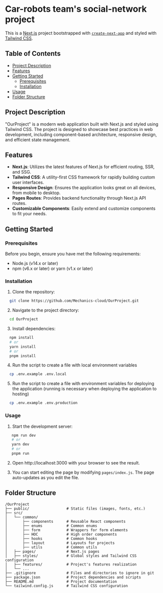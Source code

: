 # Car-robots team's social-network project

This is a [Next.js](https://nextjs.org/) project bootstrapped with [`create-next-app`](https://github.com/vercel/next.js/tree/canary/packages/create-next-app) and styled with [Tailwind CSS](https://tailwindcss.com/).

## Table of Contents

- [Project Description](#project-description)
- [Features](#features)
- [Getting Started](#getting-started)
  - [Prerequisites](#prerequisites)
  - [Installation](#installation)
- [Usage](#usage)
- [Folder Structure](#folder-structure)

## Project Description

"OurProject" is a modern web application built with Next.js and styled using Tailwind CSS. The project is designed to showcase best practices in web development, including component-based architecture, responsive design, and efficient state management.

## Features

- **Next.js**: Utilizes the latest features of Next.js for efficient routing, SSR, and SSG.
- **Tailwind CSS**: A utility-first CSS framework for rapidly building custom user interfaces.
- **Responsive Design**: Ensures the application looks great on all devices, from mobile to desktop.
- **Pages Routes**: Provides backend functionality through Next.js API routes.
- **Customizable Components**: Easily extend and customize components to fit your needs.

## Getting Started

### Prerequisites

Before you begin, ensure you have met the following requirements:

- Node.js (v14.x or later)
- npm (v6.x or later) or yarn (v1.x or later)

### Installation

1. Clone the repository:
  ```sh
    git clone https://github.com/Mechanics-cloud/OurProject.git
  ```
2. Navigate to the project directory:
  ```sh
    cd OurProject
  ```
3. Install dependencies:
  ```sh
    npm install
    # or
    yarn install
    # or
    pnpm install
 ```
4. Run the script to create a file with local environment variables
  ```sh
    cp .env.example .env.local
 ```
5. Run the script to create a file with environment variables for deploying the application (running is necessary when deploying the application to hosting)
  ```sh
    cp .env.example .env.production
 ```

### Usage
1. Start the development server:
 ```sh
    npm run dev
    # or
    yarn dev
    # or
    pnpm run
 ```
2. Open http://localhost:3000 with your browser to see the result.

3. You can start editing the page by modifying `pages/index.js`. The page auto-updates as you edit the file.

## Folder Structure
```
/OurProject
├── public/                 # Static files (images, fonts, etc.)
├── src/
│   └── common/             
│       ├── components      # Reusable React components
│       ├── enums           # Common enums
│       ├── form            # Wrappers for form elements
│       ├── HOC             # High order components
│       ├── hooks           # Common hooks
│       ├── layout          # Layouts for projects
│       ├── utils           # Common utils
│   ├── pages/              # Next.js pages
│   ├── styles/             # Global styles and Tailwind CSS configuration
│   ├── features/           # Project's features realization
│   └── ...
├── .gitignore              # Files and directories to ignore in git
├── package.json            # Project dependencies and scripts
├── README.md               # Project documentation
└── tailwind.config.js      # Tailwind CSS configuration
```
